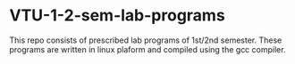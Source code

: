 # VTU-1-2-sem-lab-programs

This repo consists of prescribed lab programs of 1st/2nd semester. These programs are written in linux plaform and compiled using the gcc compiler.
